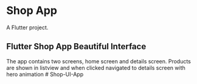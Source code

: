 # Shop App
A Flutter project.

## Flutter Shop App Beautiful Interface
The app contains two screens, home screen and details screen.
Products are shown in listview and when clicked navigated to details screen with hero animation
#   S h o p - U I - A p p  
 